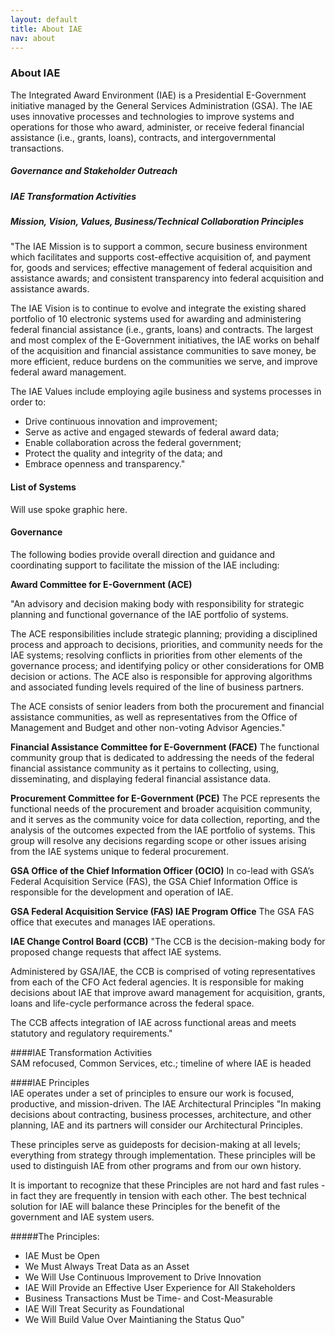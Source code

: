 ```yaml
---
layout: default
title: About IAE
nav: about
---
```


### About IAE

The Integrated Award Environment (IAE) is a Presidential E-Government initiative managed by the General Services Administration (GSA). The IAE uses innovative processes and technologies to improve systems and operations for those who award, administer, or receive federal financial assistance (i.e., grants, loans), contracts, and intergovernmental transactions.

##### Governance and Stakeholder Outreach 

##### IAE Transformation Activities

##### Mission, Vision, Values, Business/Technical Collaboration Principles

"The IAE Mission is to support a common, secure business environment which facilitates and supports cost-effective acquisition of, and payment for, goods and services; effective management of federal acquisition and assistance awards; and consistent transparency into federal acquisition and assistance awards.

The IAE Vision is to continue to evolve and integrate the existing shared portfolio of 10 electronic systems used for awarding and administering federal financial assistance (i.e., grants, loans) and contracts. The largest and most complex of the E-Government initiatives, the IAE works on behalf of the acquisition and financial assistance communities to save money, be more efficient, reduce burdens on the communities we serve, and improve federal award management.


The IAE Values include employing agile business and systems processes in order to:
   * Drive continuous innovation and improvement;        
   * Serve as active and engaged stewards of federal award data;         
   * Enable collaboration across the federal government;
   * Protect the quality and integrity of the data; and
   * Embrace openness and transparency."

#### List of Systems

Will use spoke graphic here.

#### Governance 
The following bodies provide overall direction and guidance and coordinating support to facilitate the mission of the IAE including:

__Award Committee for E-Government (ACE)__

"An advisory and decision making body with responsibility for strategic planning and functional governance of the IAE portfolio of systems.

The ACE responsibilities include strategic planning; providing a disciplined process and approach to decisions, priorities, and community needs for the IAE systems; resolving conflicts in priorities from other elements of the governance process; and identifying policy or other considerations for OMB decision or actions. The ACE also is responsible for approving algorithms and associated funding levels required of the line of business partners. 

The ACE consists of senior leaders from both the procurement and financial assistance communities, as well as representatives from the Office of Management and Budget and other non-voting Advisor Agencies."

__Financial Assistance Committee for E-Government (FACE)__
The functional community group that is dedicated to addressing the needs of the federal financial assistance community as it pertains to collecting, using, disseminating, and displaying federal financial assistance data.

__Procurement Committee for E-Government (PCE)__	The PCE represents the functional needs of the procurement and broader acquisition community, and it serves as the community voice for data collection, reporting, and the analysis of the outcomes expected from the IAE portfolio of systems. This group will resolve any decisions regarding scope or other issues arising from the IAE systems unique to federal procurement.

__GSA Office of the Chief Information Officer (OCIO)__	In co-lead with GSA’s Federal Acquisition Service (FAS), the GSA Chief Information Office is responsible for the development and operation of IAE.

__GSA Federal Acquisition Service (FAS) IAE Program Office__	The GSA FAS office that executes and manages IAE operations.

__IAE Change Control Board (CCB)__	"The CCB is the decision-making body for proposed change requests that affect IAE systems. 

Administered by GSA/IAE, the CCB is comprised of voting representatives from each of the CFO Act federal agencies. It is responsible for making decisions about IAE that improve award management for acquisition, grants, loans and life-cycle performance across the federal space. 

The CCB affects integration of IAE across functional areas and meets statutory and regulatory requirements."

####IAE Transformation Activities	
SAM refocused, Common Services, etc.; timeline of where IAE is headed


####IAE Principles	
IAE operates under a set of principles to ensure our work is focused, productive, and mission-driven.
The IAE Architectural Principles	"In making decisions about contracting, business processes, architecture, and other planning, IAE and its partners will consider our Architectural Principles.

These principles serve as guideposts for decision-making at all levels; everything from strategy through implementation. These principles will be used to distinguish IAE from other programs and from our own history.

It is important to recognize that these Principles are not hard and fast rules - in fact they are frequently in tension with each other. The best technical solution for IAE will balance these Principles for the benefit of the government and IAE system users.

#####The Principles:
 - IAE Must be Open
 - We Must Always Treat Data as an Asset
 - We Will Use Continuous Improvement to Drive Innovation
 - IAE Will Provide an Effective User Experience for All Stakeholders
 - Business Transactions Must be Time- and Cost-Measurable
 - IAE Will Treat Security as Foundational
 - We Will Build Value Over Maintianing the Status Quo"





